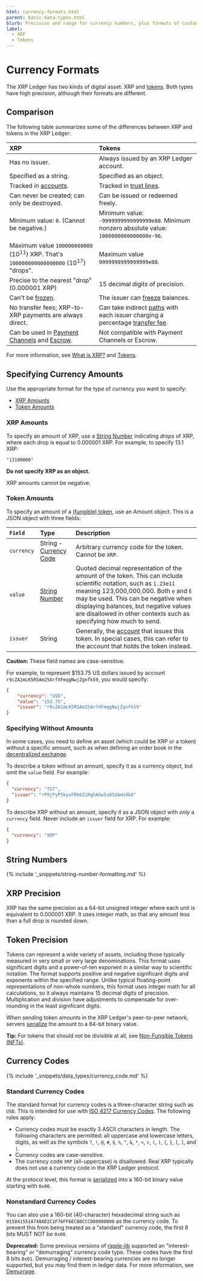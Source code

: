 ```yaml
---
html: currency-formats.html
parent: basic-data-types.html
blurb: Precision and range for currency numbers, plus formats of custom currency codes.
label:
  - XRP
  - Tokens
---
```

# Currency Formats

The XRP Ledger has two kinds of digital asset: XRP and [tokens](tokens.html). Both types have high precision, although their formats are different.

## Comparison

The following table summarizes some of the differences between XRP and tokens in the XRP Ledger:

| XRP                                                      | Tokens |
|:---------------------------------------------------------|:------------------|
| Has no issuer.                                           | Always issued by an XRP Ledger account. |
| Specified as a string.                                   | Specified as an object. |
| Tracked in [accounts](accountroot.html).                 | Tracked in [trust lines](ripplestate.html). |
| Can never be created; can only be destroyed.             | Can be issued or redeemed freely. |
| Minimum value: `0`. (Cannot be negative.)                | Minimum value: `-9999999999999999e80`. Minimum nonzero absolute value: `1000000000000000e-96`.
| Maximum value `100000000000` (10<sup>11</sup>) XRP. That's `100000000000000000` (10<sup>17</sup>) "drops". | Maximum value `9999999999999999e80`. |
| Precise to the nearest "drop" (0.000001 XRP)             | 15 decimal digits of precision. |
| Can't be [frozen](freezes.html).                         | The issuer can [freeze](freezes.html) balances. |
| No transfer fees; XRP-to-XRP payments are always direct. | Can take indirect [paths](paths.html) with each issuer charging a percentage [transfer fee](transfer-fees.html). |
| Can be used in [Payment Channels](payment-channels.html) and [Escrow](escrow.html). | Not compatible with Payment Channels or Escrow. |

For more information, see [What is XRP?](what-is-xrp.html) and [Tokens](tokens.html).

## Specifying Currency Amounts

Use the appropriate format for the type of currency you want to specify:

- [XRP Amounts](#xrp-amounts)
- [Token Amounts](#token-amounts)

### XRP Amounts

To specify an amount of XRP, use a [String Number][] indicating _drops_ of XRP, where each drop is equal to 0.000001 XRP. For example, to specify 13.1 XRP:

```
"13100000"
```

**Do not specify XRP as an object.**

XRP amounts cannot be negative.

### Token Amounts

To specify an amount of a [(fungible) token](tokens.html), use an Amount object. This is a JSON object with three fields:

| `Field`    | Type                       | Description                        |
|:-----------|:---------------------------|:-----------------------------------|
| `currency` | String - [Currency Code][] | Arbitrary currency code for the token. Cannot be `XRP`. |
| `value`    | [String Number][]          | Quoted decimal representation of the amount of the token. This can include scientific notation, such as `1.23e11` meaning 123,000,000,000. Both `e` and `E` may be used. This can be negative when displaying balances, but negative values are disallowed in other contexts such as specifying how much to send. |
| `issuer`   | String                     | Generally, the [account](accounts.html) that issues this token. In special cases, this can refer to the account that holds the token instead. |

[String Number]: #string-numbers

**Caution:** These field names are case-sensitive.

For example, to represent $153.75 US dollars issued by account `r9cZA1mLK5R5Am25ArfXFmqgNwjZgnfk59`, you would specify:

```json
{
    "currency": "USD",
    "value": "153.75",
    "issuer": "r9cZA1mLK5R5Am25ArfXFmqgNwjZgnfk59"
}
```

### Specifying Without Amounts

In some cases, you need to define an asset (which could be XRP or a token) without a specific amount, such as when defining an order book in the [decentralized exchange](decentralized-exchange.html).

To describe a token without an amount, specify it as a currency object, but omit the `value` field. For example:

```json
{
  "currency": "TST",
  "issuer": "rP9jPyP5kyvFRb6ZiRghAGw5u8SGAmU4bd"
}
```

To describe XRP without an amount, specify it as a JSON object with _only_ a `currency` field. Never include an `issuer` field for XRP. For example:

```json
{
  "currency": "XRP"
}
```


## String Numbers

{% include '_snippets/string-number-formatting.md' %}

## XRP Precision

XRP has the same precision as a 64-bit unsigned integer where each unit is equivalent to 0.000001 XRP. It uses integer math, so that any amount less than a full drop is rounded down.

## Token Precision

Tokens can represent a wide variety of assets, including those typically measured in very small or very large denominations. This format uses significant digits and a power-of-ten exponent in a similar way to scientific notation. The format supports positive and negative significant digits and exponents within the specified range. Unlike typical floating-point representations of non-whole numbers, this format uses integer math for all calculations, so it always maintains 15 decimal digits of precision. Multiplication and division have adjustments to compensate for over-rounding in the least significant digits.

When sending token amounts in the XRP Ledger's peer-to-peer network, servers [serialize](serialization.html) the amount to a 64-bit binary value.

**Tip:** For tokens that should not be divisible at all, see [Non-Fungible Tokens (NFTs)](non-fungible-tokens.html).

## Currency Codes
[Currency Code]: #currency-codes

{% include '_snippets/data_types/currency_code.md' %}
<!--{#_ #}-->


### Standard Currency Codes

The standard format for currency codes is a three-character string such as `USD`. This is intended for use with [ISO 4217 Currency Codes](https://www.xe.com/iso4217.php). The following rules apply:

- Currency codes must be exactly 3 ASCII characters in length. The following characters are permitted: all uppercase and lowercase letters, digits, as well as the symbols `?`, `!`, `@`, `#`, `$`, `%`, `^`, `&`, `*`, `<`, `>`, `(`, `)`, `{`, `}`, `[`, `]`, and <code>&#124;</code>.
- Currency codes are case-sensitive.
- The currency code `XRP` (all-uppercase) is disallowed. Real XRP typically does not use a currency code in the XRP Ledger protocol.

At the protocol level, this format is [serialized](serialization.html#currency-codes) into a 160-bit binary value starting with `0x00`.

### Nonstandard Currency Codes

You can also use a 160-bit (40-character) hexadecimal string such as `015841551A748AD2C1F76FF6ECB0CCCD00000000` as the currency code. To prevent this from being treated as a "standard" currency code, the first 8 bits MUST NOT be `0x00`.

**Deprecated:** Some previous versions of [ripple-lib](https://github.com/XRPLF/xrpl.js) supported an "interest-bearing" or "demurraging" currency code type. These codes have the first 8 bits `0x01`. Demurraging / interest-bearing currencies are no longer supported, but you may find them in ledger data. For more information, see [Demurrage](demurrage.html).
